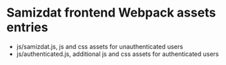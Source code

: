 # Samizdat frontend Webpack assets entries

- js/samizdat.js, js and css assets for unauthenticated users
- js/authenticated.js, additional js and css assets for authenticated users